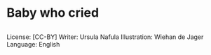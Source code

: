 # Baby who cried

##

##

##

##

##

##

##

##

##
License: [CC-BY]
Writer: Ursula Nafula
Illustration: Wiehan de Jager
Language: English

